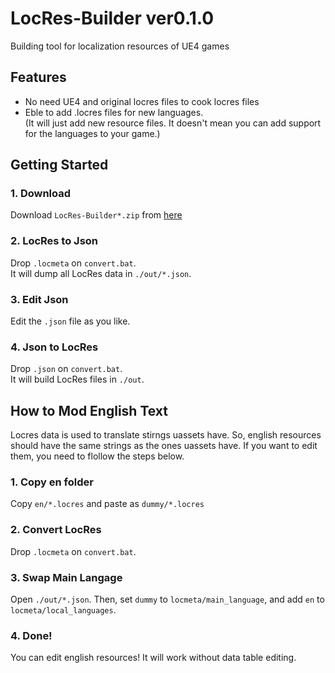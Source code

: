 # LocRes-Builder ver0.1.0
Building tool for localization resources of UE4 games

## Features
- No need UE4 and original locres files to cook locres files
- Eble to add .locres files for new languages.<br>
  (It will just add new resource files. It doesn't mean you can add support for the languages to your game.)

## Getting Started

### 1. Download
Download `LocRes-Builder*.zip` from [here](https://github.com/matyalatte/LocRes-Builder/releases)

### 2. LocRes to Json
Drop `.locmeta` on `convert.bat`.<br>
It will dump all LocRes data in `./out/*.json`.

### 3. Edit Json
Edit the `.json` file as you like.

### 4. Json to LocRes
Drop `.json` on `convert.bat`.<br>
It will build LocRes files in `./out`.


## How to Mod English Text
Locres data is used to translate stirngs uassets have.
So, english resources should have the same strings as the ones uassets have.
If you want to edit them, you need to flollow the steps below.

### 1. Copy en folder
Copy `en/*.locres` and paste as `dummy/*.locres`

### 2. Convert LocRes
Drop `.locmeta` on `convert.bat`.

### 3. Swap Main Langage
Open `./out/*.json`.
Then, set `dummy` to `locmeta/main_language`, and add `en` to `locmeta/local_languages`.

### 4. Done!
You can edit english resources!
It will work without data table editing.
